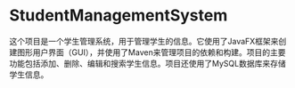 # StudentManagementSystem
这个项目是一个学生管理系统，用于管理学生的信息。它使用了JavaFX框架来创建图形用户界面（GUI），并使用了Maven来管理项目的依赖和构建。项目的主要功能包括添加、删除、编辑和搜索学生信息。项目还使用了MySQL数据库来存储学生信息。
